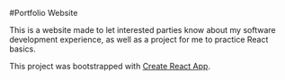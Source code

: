 #Portfolio Website  

This is a website made to let interested parties know about my software development experience, as well as a project for me to practice React basics.  

This project was bootstrapped with [Create React App](https://github.com/facebook/create-react-app).